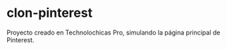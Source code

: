 # clon-pinterest
Proyecto creado en Technolochicas Pro, simulando la página principal de Pinterest.
